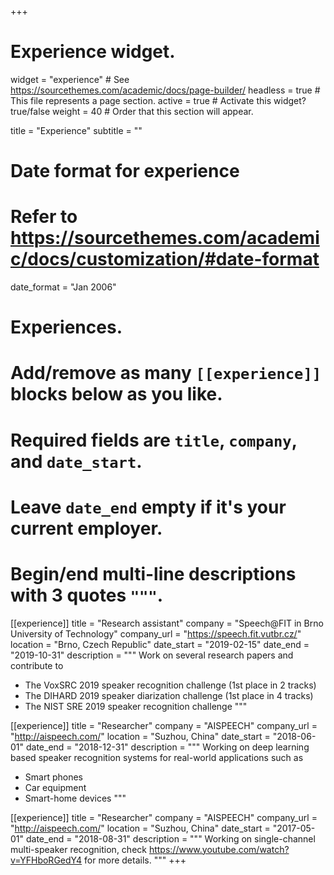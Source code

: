 +++
# Experience widget.
widget = "experience"  # See https://sourcethemes.com/academic/docs/page-builder/
headless = true  # This file represents a page section.
active = true  # Activate this widget? true/false
weight = 40  # Order that this section will appear.

title = "Experience"
subtitle = ""

# Date format for experience
#   Refer to https://sourcethemes.com/academic/docs/customization/#date-format
date_format = "Jan 2006"

# Experiences.
#   Add/remove as many `[[experience]]` blocks below as you like.
#   Required fields are `title`, `company`, and `date_start`.
#   Leave `date_end` empty if it's your current employer.
#   Begin/end multi-line descriptions with 3 quotes `"""`.
[[experience]]
  title = "Research assistant"
  company = "Speech@FIT in Brno University of Technology"
  company_url = "https://speech.fit.vutbr.cz/"
  location = "Brno, Czech Republic"
  date_start = "2019-02-15"
  date_end = "2019-10-31"
  description = """
  Work on several research papers and contribute to 
  * The VoxSRC 2019 speaker recognition challenge (1st place in 2 tracks)
  * The DIHARD 2019 speaker diarization challenge (1st place in 4 tracks)
  * The NIST SRE 2019 speaker recognition challenge 
  """

[[experience]]
  title = "Researcher"
  company = "AISPEECH"
  company_url = "http://aispeech.com/"
  location = "Suzhou, China"
  date_start = "2018-06-01"
  date_end = "2018-12-31"
  description = """
  Working on deep learning based speaker recognition systems for real-world applications such as
  * Smart phones
  * Car equipment
  * Smart-home devices
  """

  [[experience]]
  title = "Researcher"
  company = "AISPEECH"
  company_url = "http://aispeech.com/"
  location = "Suzhou, China"
  date_start = "2017-05-01"
  date_end = "2018-08-31"
  description = """
  Working on single-channel multi-speaker recognition, check https://www.youtube.com/watch?v=YFHboRGedY4 for more details.
  """
+++
